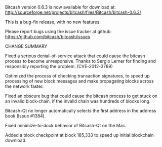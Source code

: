 Bitcash version 0.6.3 is now available for download at:
  http://sourceforge.net/projects/bitcash/files/Bitcash/bitcash-0.6.3/

This is a bug-fix release, with no new features.

Please report bugs using the issue tracker at github:
  https://github.com/bitcash/bitcash/issues

CHANGE SUMMARY

Fixed a serious denial-of-service attack that could cause the
bitcash process to become unresponsive. Thanks to Sergio Lerner
for finding and responsibly reporting the problem. (CVE-2012-3789)

Optimized the process of checking transaction signatures, to
speed up processing of new block messages and make propagating
blocks across the network faster.

Fixed an obscure bug that could cause the bitcash process to get
stuck on an invalid block-chain, if the invalid chain was
hundreds of blocks long.

Bitcash-Qt no longer automatically selects the first address
in the address book (Issue #1384).

Fixed minimize-to-dock behavior of Bitcash-Qt on the Mac.

Added a block checkpoint at block 185,333 to speed up initial
blockchain download.

